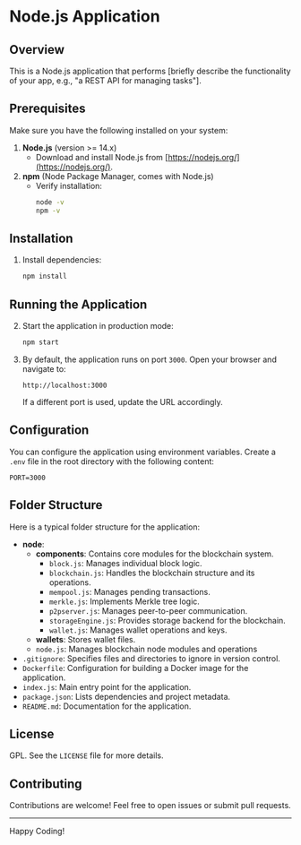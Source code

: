 # Node.js Application

## Overview
This is a Node.js application that performs [briefly describe the functionality of your app, e.g., "a REST API for managing tasks"].

## Prerequisites

Make sure you have the following installed on your system:

1. **Node.js** (version >= 14.x)
   - Download and install Node.js from [https://nodejs.org/](https://nodejs.org/).
2. **npm** (Node Package Manager, comes with Node.js)
   - Verify installation:
     ```bash
     node -v
     npm -v
     ```

## Installation

1. Install dependencies:
   ```bash
   npm install
   ```

## Running the Application

2. Start the application in production mode:
   ```bash
   npm start
   ```

3. By default, the application runs on port `3000`. Open your browser and navigate to:
   ```
   http://localhost:3000
   ```

   If a different port is used, update the URL accordingly.

## Configuration

You can configure the application using environment variables. Create a `.env` file in the root directory with the following content:

```env
PORT=3000
```


## Folder Structure

Here is a typical folder structure for the application:
- **node**:  
    - **components**: Contains core modules for the blockchain system.
        - `block.js`: Manages individual block logic.
        - `blockchain.js`: Handles the blockchain structure and its operations.
        - `mempool.js`: Manages pending transactions.
        - `merkle.js`: Implements Merkle tree logic.
        - `p2pserver.js`: Manages peer-to-peer communication.
        - `storageEngine.js`: Provides storage backend for the blockchain.
        - `wallet.js`: Manages wallet operations and keys.
    - **wallets**: Stores wallet files.
    - `node.js`: Manages blockchain node modules and operations
- `.gitignore`: Specifies files and directories to ignore in version control.
- `Dockerfile`: Configuration for building a Docker image for the application.
- `index.js`: Main entry point for the application.
- `package.json`: Lists dependencies and project metadata.
- `README.md`: Documentation for the application.

## License

GPL. See the `LICENSE` file for more details.

## Contributing

Contributions are welcome! Feel free to open issues or submit pull requests.

---

Happy Coding!

